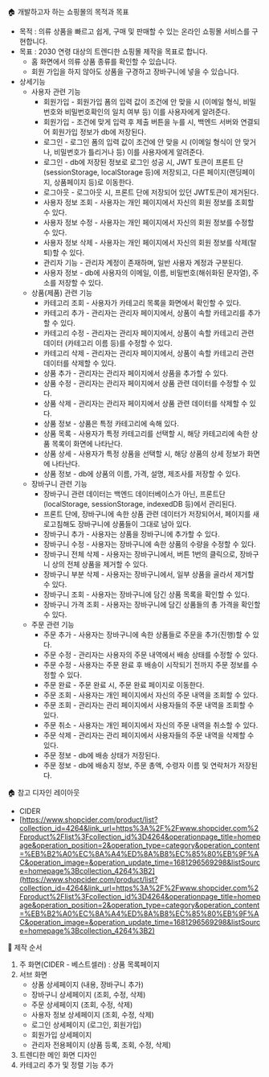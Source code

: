 🏠 개발하고자 하는 쇼핑몰의 목적과 목표

- 목적 : 의류 상품을 빠르고 쉽게, 구매 및 판매할 수 있는 온라인 쇼핑몰 서비스를 구현합니다.
- 목표 : 2030 연령 대상의 트렌디한 쇼핑몰 제작을 목표로 합니다.
    - 홈 화면에서 의류 상품 종류를 확인할 수 있습니다.
    - 회원 가입을 하지 않아도 상품을 구경하고 장바구니에 넣을 수 있습니다.
- 상세기능
    - 사용자 관련 기능
        - 회원가입 - 회원가입 폼의 입력 값이 조건에 안 맞을 시 (이메일 형식, 비밀번호와 비밀번호확인의 일치 여부 등) 이를 사용자에게 알려준다.
        - 회원가입 - 조건에 맞게 입력 후 제출 버튼을 누를 시, 백엔드 서버와 연결되어 회원가입 정보가 db에 저장된다.
        - 로그인 - 로그인 폼의 입력 값이 조건에 안 맞을 시 (이메일 형식이 안 맞거나, 비밀번호가 틀리거나 등) 이를 사용자에게 알려준다.
        - 로그인 - db에 저장된 정보로 로그인 성공 시, JWT 토큰이 프론트 단(sessionStorage, localStorage 등)에 저장되고, 다른 페이지(랜딩페이지, 상품페이지 등)로 이동한다.
        - 로그아웃 - 로그아웃 시, 프론트 단에 저장되어 있던 JWT토큰이 제거된다.
        - 사용자 정보 조회 - 사용자는 개인 페이지에서 자신의 회원 정보를 조회할 수 있다.
        - 사용자 정보 수정 -  사용자는 개인 페이지에서 자신의 회원 정보를 수정할 수 있다.
        - 사용자 정보 삭제 -  사용자는 개인 페이지에서 자신의 회원 정보를 삭제(탈퇴)할 수 있다.
        - 관리자 기능 - 관리자 계정이 존재하며, 일반 사용자 계정과 구분된다.
        - 사용자 정보 - db에 사용자의 이메일, 이름, 비밀번호(해쉬화된 문자열), 주소를 저장할 수 있다.
    - 상품(제품) 관련 기능
        - 카테고리 조회 - 사용자가 카테고리 목록을 화면에서 확인할 수 있다.
        - 카테고리 추가 - 관리자는 관리자 페이지에서, 상품이 속할 카테고리를 추가할 수 있다.
        - 카테고리 수정 - 관리자는 관리자 페이지에서, 상품이 속할 카테고리 관련 데이터 (카테고리 이름 등)를 수정할 수 있다.
        - 카테고리 삭제 - 관리자는 관리자 페이지에서, 상품이 속할 카테고리 관련 데이터를 삭제할 수 있다.
        - 상품 추가 - 관리자는 관리자 페이지에서 상품을 추가할 수 있다.
        - 상품 수정 - 관리자는 관리자 페이지에서 상품 관련 데이터를 수정할 수 있다.
        - 상품 삭제 - 관리자는 관리자 페이지에서 상품 관련 데이터를 삭제할 수 있다.
        - 상품 정보 - 상품은 특정 카테고리에 속해 있다.
        - 상품 목록 - 사용자가 특정 카테고리를 선택할 시, 해당 카테고리에 속한 상품 목록이 화면에 나타난다.
        - 상품 상세 - 사용자가 특정 상품을 선택할 시, 해당 상품의 상세 정보가 화면에 나타난다.
        - 상품 정보 - db에 상품의 이름, 가격, 설명, 제조사를 저장할 수 있다.
    - 장바구니 관련 기능
        - 장바구니 관련 데이터는 백엔드 데이터베이스가 아닌, 프론트단(localStorage, sessionStorage, indexedDB 등)에서 관리된다.
        - 프론트 단에, 장바구니에 속한 상품 관련 데이터가 저장되어서, 페이지를 새로고침해도 장바구니에 상품들이 그대로 남아 있다.
        - 장바구니 추가 - 사용자는 상품을 장바구니에 추가할 수 있다.
        - 장바구니 수정 - 사용자는 장바구니에 속한 상품의 수량을 수정할 수 있다.
        - 장바구니 전체 삭제 - 사용자는 장바구니에서, 버튼 1번의 클릭으로, 장바구니 상의 전체 상품을 제거할 수 있다.
        - 장바구니 부분 삭제 - 사용자는 장바구니에서, 일부 상품을 골라서 제거할 수 있다.
        - 장바구니 조회 - 사용자는 장바구니에 담긴 상품 목록을 확인할 수 있다.
        - 장바구니 가격 조회 - 사용자는 장바구니에 담긴 상품들의 총 가격을 확인할 수 있다.
    - 주문 관련 기능
        - 주문 추가 - 사용자는 장바구니에 속한 상품들로 주문을 추가(진행)할 수 있다.
        - 주문 수정 - 관리자는 사용자의 주문 내역에서 배송 상태를 수정할 수 있다.
        - 주문 수정 - 사용자는 주문 완료 후 배송이 시작되기 전까지 주문 정보를 수정할 수 있다.
        - 주문 완료 - 주문 완료 시, 주문 완료 페이지로 이동한다.
        - 주문 조회 - 사용자는 개인 페이지에서 자신의 주문 내역을 조회할 수 있다.
        - 주문 조회 - 관리자는 관리 페이지에서 사용자들의 주문 내역을 조회할 수 있다.
        - 주문 취소 - 사용자는 개인 페이지에서 자신의 주문 내역을 취소할 수 있다.
        - 주문 삭제 - 관리자는 관리 페이지에서 사용자들의 주문 내역을 삭제할 수 있다.
        - 주문 정보 - db에 배송 상태가 저장된다.
        - 주문 정보 - db에 배송지 정보, 주문 총액, 수령자 이름 및 연락처가 저장된다.

🏠 참고 디자인 레이아웃

- CIDER
- [https://www.shopcider.com/product/list?collection_id=4264&link_url=https%3A%2F%2Fwww.shopcider.com%2Fproduct%2Flist%3Fcollection_id%3D4264&operationpage_title=homepage&operation_position=2&operation_type=category&operation_content=%EB%B2%A0%EC%8A%A4%ED%8A%B8%EC%85%80%EB%9F%AC&operation_image=&operation_update_time=1681296569298&listSource=homepage%3Bcollection_4264%3B2](https://www.shopcider.com/product/list?collection_id=4264&link_url=https%3A%2F%2Fwww.shopcider.com%2Fproduct%2Flist%3Fcollection_id%3D4264&operationpage_title=homepage&operation_position=2&operation_type=category&operation_content=%EB%B2%A0%EC%8A%A4%ED%8A%B8%EC%85%80%EB%9F%AC&operation_image=&operation_update_time=1681296569298&listSource=homepage%3Bcollection_4264%3B2)

🔨 제작 순서

1. 주 화면(CIDER - 베스트셀러) : 상품 목록페이지
2. 서브 화면
    - 상품 상세페이지 (내용, 장바구니 추가)
    - 장바구니 상세페이지 (조회, 수정, 삭제)
    - 주문 상세페이지 (조회, 수정, 삭제)
    - 사용자 정보 상세페이지 (조회, 수정, 삭제)
    - 로그인 상세페이지 (로그인, 회원가입)
    - 회원가입 상세페이지
    - 관리자 전용페이지 (상품 등록, 조회, 수정, 삭제)
3. 트렌디한 메인 화면 디자인
4. 카테고리 추가 및 정렬 기능 추가